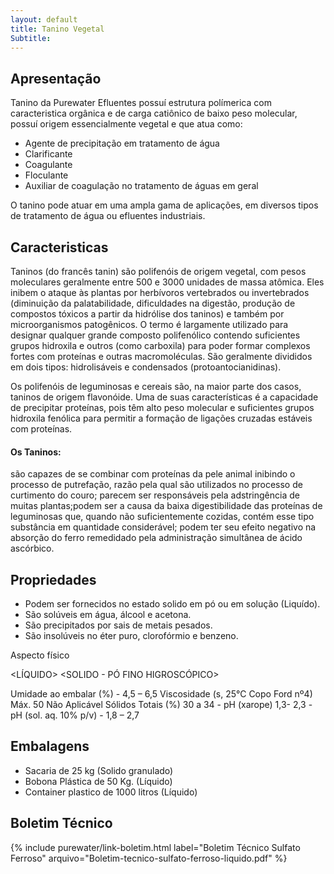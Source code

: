 ```yaml
---
layout: default
title: Tanino Vegetal
Subtitle: 
---
```


## Apresentação

Tanino da Purewater Efluentes possuí estrutura polímerica com caracteristica orgânica e de carga catiônico de baixo peso molecular, possuí origem
essencialmente vegetal e que atua como:
 - Agente de precipitação em tratamento de água
 - Clarificante
 - Coagulante
 - Floculante
 - Auxiliar de coagulação no tratamento de águas em geral

O tanino pode atuar em uma ampla gama de aplicações, em diversos tipos de tratamento de água ou efluentes industriais.

## Caracteristicas

Taninos (do francês tanin) são polifenóis de origem vegetal, com pesos moleculares geralmente entre 500 e 3000 unidades de massa atômica. Eles inibem o ataque às plantas por herbívoros vertebrados ou invertebrados (diminuição da palatabilidade, dificuldades na digestão, produção de compostos tóxicos a partir da hidrólise dos taninos) e também por microorganismos patogênicos. O termo é largamente utilizado para designar qualquer grande composto polifenólico contendo suficientes grupos hidroxila e outros (como carboxila) para poder formar complexos fortes com proteínas e outras macromoléculas. São geralmente divididos em dois tipos: hidrolisáveis e condensados (protoantocianidinas).

Os polifenóis de leguminosas e cereais são, na maior parte dos casos, taninos de origem flavonóide. Uma de suas características é a capacidade de precipitar proteínas, pois têm alto peso molecular e suficientes grupos hidroxila fenólica para permitir a formação de ligações cruzadas estáveis com proteínas.

#### Os Taninos:

são capazes de se combinar com proteínas da pele animal inibindo o processo de putrefação, razão pela qual são utilizados no processo de curtimento do couro;
parecem ser responsáveis pela adstringência de muitas plantas;podem ser a causa da baixa digestibilidade das proteínas de leguminosas que, quando não suficientemente cozidas, contém esse tipo substância em quantidade considerável;
podem ter seu efeito negativo na absorção do ferro remedidado pela administração simultânea de ácido ascórbico. 

## Propriedades

- Podem ser fornecidos no estado solido em pó ou em solução (Liquído).
- São solúveis em água, álcool e acetona.
- São precipitados por sais de metais pesados.
- São insolúveis no éter puro, clorofórmio e benzeno.

Aspecto físico 

<LÍQUIDO>       <SOLIDO - PÓ FINO HIGROSCÓPICO>

Umidade ao embalar (%) - 4,5 – 6,5
Viscosidade (s, 25°C Copo Ford nº4) Máx. 50 Não Aplicável
Sólidos Totais (%) 30 a 34 -
pH (xarope) 1,3- 2,3 -
pH (sol. aq. 10% p/v) - 1,8 – 2,7 

 
## Embalagens

- Sacaria de 25 kg (Solido granulado)
- Bobona Plástica de 50 Kg. (Líquido)
- Container plastico de 1000 litros (Líquido)

## Boletim Técnico

{% include purewater/link-boletim.html 
    label="Boletim Técnico Sulfato Ferroso" 
    arquivo="Boletim-tecnico-sulfato-ferroso-liquido.pdf" %}
